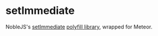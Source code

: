 setImmediate
============

NobleJS's
[setImmediate](https://dvcs.w3.org/hg/webperf/raw-file/tip/specs/setImmediate/Overview.html)
[polyfill library](https://github.com/NobleJS/setImmediate#readme),
wrapped for Meteor.
